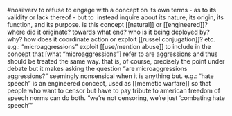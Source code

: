 #nosilverv 
to refuse to engage with a concept on its own terms - as to its validity or lack thereof - but to  instead inquire about its nature, its origin, its function, and its purpose. 
is this concept [[natural]] or [[engineered]]? where did it originate? towards what end? who is it being deployed by? why? how does it coordinate action or exploit [[russel conjugation]]? etc.
e.g.: “microaggressions” exploit [[use/mention abuse]] to include in the concept that [what “microaggressions”] refer to are aggressions and thus should be treated the same way. that is, of course, precisely the point under debate but it makes asking the question “are microaggressions aggressions?” seemingly nonsensical when it is anything but. 
e.g.: “hate speech” is an engineered concept, used as [[memetic warfare]] so that people who want to censor but have to pay tribute to american freedom of speech norms can do both. “we’re not censoring, we’re just ‘combating hate speech’” 
